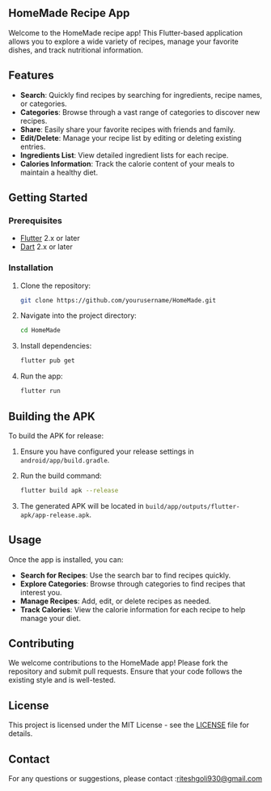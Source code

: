 ## HomeMade Recipe App

Welcome to the HomeMade recipe app! This Flutter-based application allows you to explore a wide variety of recipes, manage your favorite dishes, and track nutritional information.

## Features

- **Search**: Quickly find recipes by searching for ingredients, recipe names, or categories.
- **Categories**: Browse through a vast range of categories to discover new recipes.
- **Share**: Easily share your favorite recipes with friends and family.
- **Edit/Delete**: Manage your recipe list by editing or deleting existing entries.
- **Ingredients List**: View detailed ingredient lists for each recipe.
- **Calories Information**: Track the calorie content of your meals to maintain a healthy diet.

## Getting Started

### Prerequisites

- [Flutter](https://flutter.dev/docs/get-started/install) 2.x or later
- [Dart](https://dart.dev/get-dart) 2.x or later

### Installation

1. Clone the repository:
   ```bash
   git clone https://github.com/yourusername/HomeMade.git
   ```

2. Navigate into the project directory:
   ```bash
   cd HomeMade
   ```

3. Install dependencies:
   ```bash
   flutter pub get
   ```

4. Run the app:
   ```bash
   flutter run
   ```

## Building the APK

To build the APK for release:

1. Ensure you have configured your release settings in `android/app/build.gradle`.

2. Run the build command:
   ```bash
   flutter build apk --release
   ```

3. The generated APK will be located in `build/app/outputs/flutter-apk/app-release.apk`.

## Usage

Once the app is installed, you can:
- **Search for Recipes**: Use the search bar to find recipes quickly.
- **Explore Categories**: Browse through categories to find recipes that interest you.
- **Manage Recipes**: Add, edit, or delete recipes as needed.
- **Track Calories**: View the calorie information for each recipe to help manage your diet.

## Contributing

We welcome contributions to the HomeMade app! Please fork the repository and submit pull requests. Ensure that your code follows the existing style and is well-tested.

## License

This project is licensed under the MIT License - see the [LICENSE](LICENSE) file for details.

## Contact

For any questions or suggestions, please contact :riteshgoli930@gmail.com
